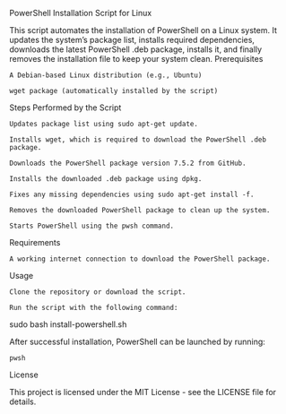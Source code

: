 PowerShell Installation Script for Linux

This script automates the installation of PowerShell on a Linux system. It updates the system’s package list, installs required dependencies, downloads the latest PowerShell .deb package, installs it, and finally removes the installation file to keep your system clean.
Prerequisites

    A Debian-based Linux distribution (e.g., Ubuntu)

    wget package (automatically installed by the script)

Steps Performed by the Script

    Updates package list using sudo apt-get update.

    Installs wget, which is required to download the PowerShell .deb package.

    Downloads the PowerShell package version 7.5.2 from GitHub.

    Installs the downloaded .deb package using dpkg.

    Fixes any missing dependencies using sudo apt-get install -f.

    Removes the downloaded PowerShell package to clean up the system.

    Starts PowerShell using the pwsh command.

Requirements

    A working internet connection to download the PowerShell package.

Usage

    Clone the repository or download the script.

    Run the script with the following command:

sudo bash install-powershell.sh

After successful installation, PowerShell can be launched by running:

    pwsh

License

This project is licensed under the MIT License - see the LICENSE file for details.
